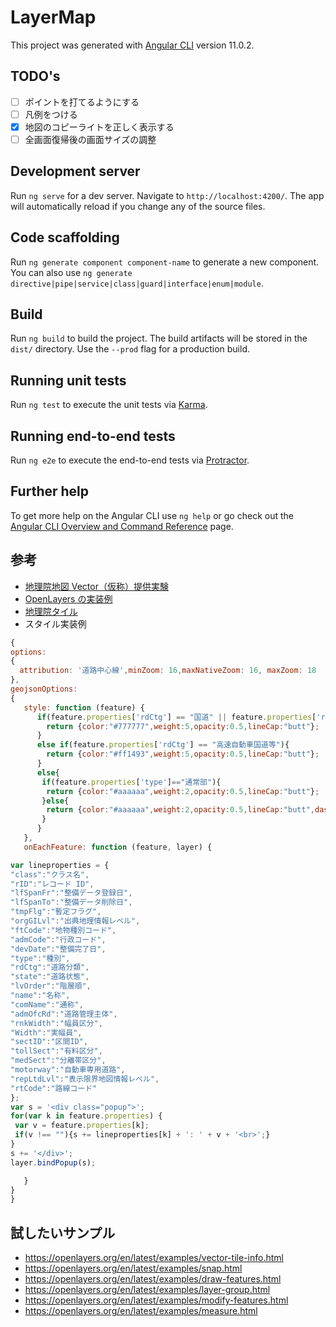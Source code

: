 # LayerMap

This project was generated with [Angular CLI](https://github.com/angular/angular-cli) version 11.0.2.

## TODO's

- [ ] ポイントを打てるようにする
- [ ] 凡例をつける
- [x] 地図のコピーライトを正しく表示する
- [ ] 全画面復帰後の画面サイズの調整

## Development server

Run `ng serve` for a dev server. Navigate to `http://localhost:4200/`. The app will automatically reload if you change any of the source files.

## Code scaffolding

Run `ng generate component component-name` to generate a new component. You can also use `ng generate directive|pipe|service|class|guard|interface|enum|module`.

## Build

Run `ng build` to build the project. The build artifacts will be stored in the `dist/` directory. Use the `--prod` flag for a production build.

## Running unit tests

Run `ng test` to execute the unit tests via [Karma](https://karma-runner.github.io).

## Running end-to-end tests

Run `ng e2e` to execute the end-to-end tests via [Protractor](http://www.protractortest.org/).

## Further help

To get more help on the Angular CLI use `ng help` or go check out the [Angular CLI Overview and Command Reference](https://angular.io/cli) page.

## 参考

- [地理院地図 Vector（仮称）提供実験](https://github.com/gsi-cyberjapan/gsimaps-vector-experiment)
- [OpenLayers の実装例](https://qiita.com/cieloazul310/items/8999c88f1acf79632cd3)
- [地理院タイル](http://maps.gsi.go.jp/development/siyou.html)
- スタイル実装例

```js
{
options:
{
  attribution: '道路中心線',minZoom: 16,maxNativeZoom: 16, maxZoom: 18
},
geojsonOptions:
{
   style: function (feature) {
      if(feature.properties['rdCtg'] == "国道" || feature.properties['rdCtg'] == "都道府県道"){
        return {color:"#777777",weight:5,opacity:0.5,lineCap:"butt"};
      }
      else if(feature.properties['rdCtg'] == "高速自動車国道等"){
        return {color:"#ff1493",weight:5,opacity:0.5,lineCap:"butt"};
      }
      else{
       if(feature.properties['type']=="通常部"){
        return {color:"#aaaaaa",weight:2,opacity:0.5,lineCap:"butt"};
       }else{
        return {color:"#aaaaaa",weight:2,opacity:0.5,lineCap:"butt",dashArray:"5,5"};
       }
      }
   },
   onEachFeature: function (feature, layer) {

var lineproperties = {
"class":"クラス名",
"rID":"レコード ID",
"lfSpanFr":"整備データ登録日",
"lfSpanTo":"整備データ削除日",
"tmpFlg":"暫定フラグ",
"orgGILvl":"出典地理情報レベル",
"ftCode":"地物種別コード",
"admCode":"行政コード",
"devDate":"整備完了日",
"type":"種別",
"rdCtg":"道路分類",
"state":"道路状態",
"lvOrder":"階層順",
"name":"名称",
"comName":"通称",
"admOfcRd":"道路管理主体",
"rnkWidth":"幅員区分",
"Width":"実幅員",
"sectID":"区間ID",
"tollSect":"有料区分",
"medSect":"分離帯区分",
"motorway":"自動車専用道路",
"repLtdLvl":"表示限界地図情報レベル",
"rtCode":"路線コード"
};
var s = '<div class="popup">';
for(var k in feature.properties) {
 var v = feature.properties[k];
 if(v !== ""){s += lineproperties[k] + ': ' + v + '<br>';}
}
s += '</div>';
layer.bindPopup(s);

   }
}
}
```

## 試したいサンプル

- https://openlayers.org/en/latest/examples/vector-tile-info.html
- https://openlayers.org/en/latest/examples/snap.html
- https://openlayers.org/en/latest/examples/draw-features.html
- https://openlayers.org/en/latest/examples/layer-group.html
- https://openlayers.org/en/latest/examples/modify-features.html
- https://openlayers.org/en/latest/examples/measure.html
